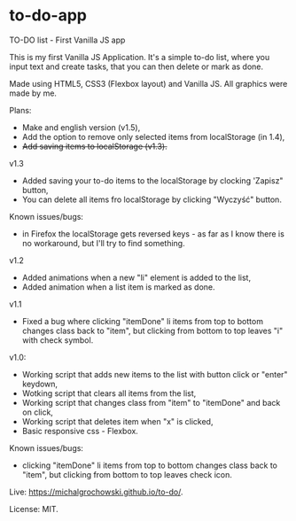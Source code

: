 # to-do-app
TO-DO list - First Vanilla JS app

This is my first Vanilla JS Application. It's a simple to-do list, where you input text and create tasks, that you can then delete or mark as done.

Made using HTML5, CSS3 (Flexbox layout) and Vanilla JS. All graphics were made by me.

Plans:
- Make and english version (v1.5),
- Add the option to remove only selected items from localStorage (in 1.4),
- ~~Add saving items to localStorage (v1.3).~~

v1.3
- Added saving your to-do items to the localStorage by clocking 'Zapisz" button,
- You can delete all items fro localStorage by clicking "Wyczyść" button.

Known issues/bugs:
- in Firefox the localStorage gets reversed keys - as far as I know there is no workaround, but I'll try to find something.

v1.2
- Added animations when a new "li" element is added to the list,
- Added animation when a list item is marked as done.

v1.1
- Fixed a bug where clicking "itemDone" li items from top to bottom changes class back to "item", but clicking from bottom to top leaves "i" with check symbol.

v1.0:
- Working script that adds new items to the list with button click or "enter" keydown,
- Wotking script that clears all items from the list,
- Working script that changes class from "item" to "itemDone" and back on click,
- Working script that deletes item when "x" is clicked,
- Basic responsive css - Flexbox.

Known issues/bugs:
- clicking "itemDone" li items from top to bottom changes class back to "item", but clicking from bottom to top leaves check icon.

Live: https://michalgrochowski.github.io/to-do/. 

License: MIT.

